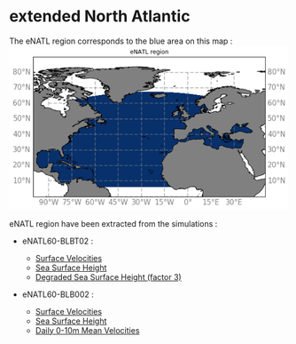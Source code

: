 # extended North Atlantic

The eNATL region corresponds to the blue area on this map :
![eNATL map](notebooks-maps/region_eNATL.png)


eNATL region have been extracted from the simulations :

  - eNATL60-BLBT02 : 
    - [Surface Velocities](../items/eNATL60-BLBT02-SSU-SSV.md)
    - [Sea Surface Height](../items/eNATL60-BLBT02-SSH.md)
    - [Degraded Sea Surface Height (factor 3)](../items/eNATL20-BLBT02-SSH-1h.md)

  - eNATL60-BLB002 :
    - [Surface Velocities](../items/eNATL60-BLB002-SSU-SSV.md)
    - [Sea Surface Height](../items/eNATL60-BLB002-SSH.md)
    - [Daily 0-10m Mean Velocities](../items/eNATL60-BLB002-1d-UV-mean-0-10m.md)
